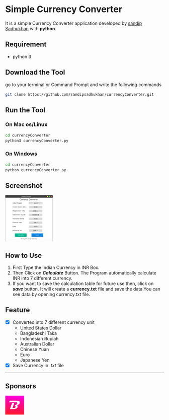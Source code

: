 # Simple Currency Converter
It is a simple Currency Converter application developed by [sandip Sadhukhan](https://yourwebsite.github.io/) with **python**.

## Requirement
* python 3
## Download the Tool
go to your terminal or Command Prompt and write the following commands
```bash
git clone https://github.com/sandipsadhukhan/currencyConverter.git
```
## Run the Tool
### On Mac os/Linux
```bash
cd currencyConverter
python3 currencyConverter.py
```
### On Windows
```bash
cd currencyConverter
python currencyConverter.py
```
## Screenshot
<img src = "CurrencyConverter.png" alt="Screenshot" width = "30%">

## How to Use
1. First Type the Indian Currency in INR Box.
1. Then Click on ***Calculate*** Button. The Program automatically calculate INR into 7 different currency.
1. If you want to save the calculation table for future use then, click on ***save*** button. It will create a **currency.txt** file and save the data.You can see data by opening currency.txt file.

## Feature
* [x] Converted into 7 different currency unit
    * United States Dollar
    * Bangladeshi Taka
    * Indonesian Rupiah
    * Australian Dollar
    * Chinese Yuan
    * Euro
    * Japanese Yen
* [x] Save Currency in _.txt_ file

---
## Sponsors
<a href="https://youtube.com/c/bongtuts"><img src = "bongtuts.jpg" alt="Bongtuts" width = "60px"></a>